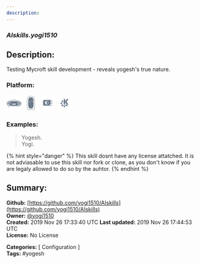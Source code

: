 ```yaml
---
description: 
---
```


### _AIskills.yogi1510_  
## Description:  
Testing Mycroft skill development - reveals yogesh's true nature.  
  
  
### Platform:  
 ![Mark I](../.gitbook/assets/mark-1-icon.png)  ![Mark II](../.gitbook/assets/mark-2-icon.png)  ![Picroft](../.gitbook/assets/picroft-icon.png)  ![plasmoid](../.gitbook/assets/kde.png)   
### Examples:  
> Yogesh.  
> Yogi.  
  
{% hint style="danger" %}
This skill dosnt have any license attatched. It is not adviasable to use this skill nor fork or clone, as you don't know if you are legaly allowed to do so by the auhtor.
{% endhint %}
  
## Summary:  
**Github:** [https://github.com/yogi1510/AIskills](https://github.com/yogi1510/AIskills)  
**Owner:** [@yogi1510](https://github.com/yogi1510)  
**Created:** 2019 Nov 26 17:33:40 UTC  **Last updated:** 2019 Nov 26 17:44:53 UTC  
**License:** No License  
  
**Categories:** [ Configuration ]   
**Tags:** \#yogesh   
